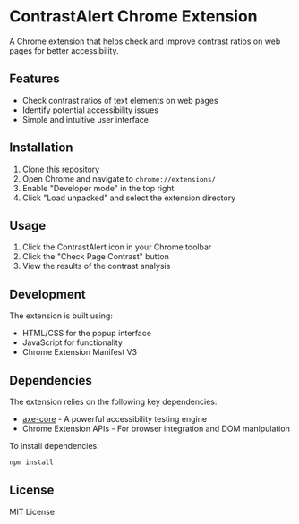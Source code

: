 # ContrastAlert Chrome Extension

A Chrome extension that helps check and improve contrast ratios on web pages for better accessibility.

## Features

- Check contrast ratios of text elements on web pages
- Identify potential accessibility issues
- Simple and intuitive user interface

## Installation

1. Clone this repository
2. Open Chrome and navigate to `chrome://extensions/`
3. Enable "Developer mode" in the top right
4. Click "Load unpacked" and select the extension directory

## Usage

1. Click the ContrastAlert icon in your Chrome toolbar
2. Click the "Check Page Contrast" button
3. View the results of the contrast analysis

## Development

The extension is built using:
- HTML/CSS for the popup interface
- JavaScript for functionality
- Chrome Extension Manifest V3

## Dependencies

The extension relies on the following key dependencies:
- [axe-core](https://github.com/dequelabs/axe-core) - A powerful accessibility testing engine
- Chrome Extension APIs - For browser integration and DOM manipulation

To install dependencies:
```bash
npm install
```

## License

MIT License 